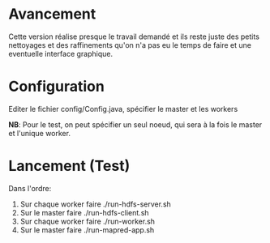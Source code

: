 # Avancement 
Cette version réalise presque le travail demandé et ils reste juste des petits nettoyages 
et des raffinements qu'on n'a pas eu le temps de faire et une eventuelle interface graphique.
# Configuration
Editer le fichier config/Config.java, spécifier le master et les workers

**NB**: Pour le test, on peut spécifier un seul noeud, qui sera à la fois le master et l'unique worker.
# Lancement (Test)
Dans l'ordre:
1. Sur chaque worker faire ./run-hdfs-server.sh
2. Sur le master faire ./run-hdfs-client.sh
3. Sur chaque worker faire ./run-worker.sh
4. Sur le master faire ./run-mapred-app.sh
